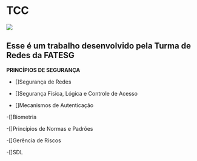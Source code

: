 # TCC  
<img src="https://ead.fieg.com.br/pluginfile.php/1/theme_moove/logo/1676653367/logoSesiSenai%20%281%29.png">
<h2>Esse é um trabalho desenvolvido pela Turma de Redes da FATESG</h2>

__PRINCÍPIOS DE SEGURANÇA__

 - []Segurança de Redes

- []Segurança Física, Lógica e Controle de Acesso

- []Mecanismos de Autenticação

-[]Biometria

-[]Princípios de Normas e Padrões

-[]Gerência de Riscos

-[]SDL

